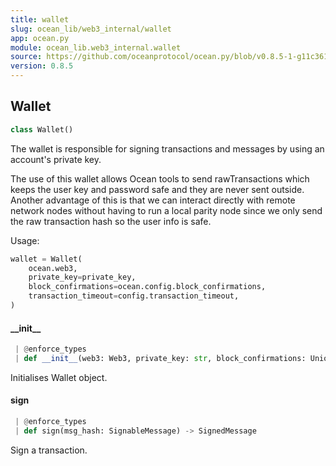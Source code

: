 ```yaml
---
title: wallet
slug: ocean_lib/web3_internal/wallet
app: ocean.py
module: ocean_lib.web3_internal.wallet
source: https://github.com/oceanprotocol/ocean.py/blob/v0.8.5-1-g11c361d/ocean_lib/web3_internal/wallet.py
version: 0.8.5
---
```

## Wallet

```python
class Wallet()
```

The wallet is responsible for signing transactions and messages by using an account's
private key.

The use of this wallet allows Ocean tools to send rawTransactions which keeps the user
key and password safe and they are never sent outside. Another advantage of this is that
we can interact directly with remote network nodes without having to run a local parity
node since we only send the raw transaction hash so the user info is safe.

Usage:
```python
wallet = Wallet(
    ocean.web3,
    private_key=private_key,
    block_confirmations=ocean.config.block_confirmations,
    transaction_timeout=config.transaction_timeout,
)
```

#### \_\_init\_\_

```python
 | @enforce_types
 | def __init__(web3: Web3, private_key: str, block_confirmations: Union[Integer, int], transaction_timeout: Union[Integer, int]) -> None
```

Initialises Wallet object.

#### sign

```python
 | @enforce_types
 | def sign(msg_hash: SignableMessage) -> SignedMessage
```

Sign a transaction.

